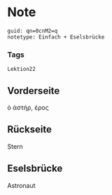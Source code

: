 # Note
```
guid: qn=0cnM2=q
notetype: Einfach + Eselsbrücke
```

### Tags
```
Lektion22
```

## Vorderseite
ὁ ἀστήρ, έρος

## Rückseite
Stern

## Eselsbrücke
Astronaut
